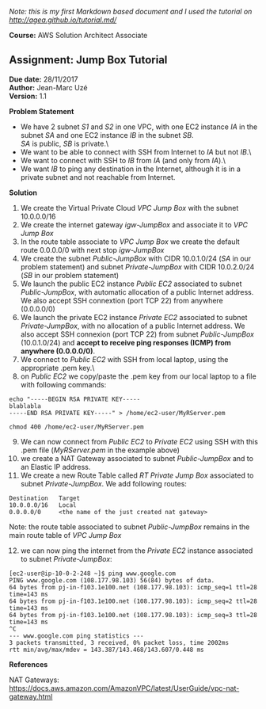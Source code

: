 *Note: this is my first Markdown based document and I used the tutorial on <http://agea.github.io/tutorial.md/>*

**Course:** AWS Solution Architect Associate

Assignment: Jump Box Tutorial
-----------------------------

**Due date:** 28/11/2017\
**Author:** Jean-Marc Uzé\
**Version:** 1.1

**Problem Statement**

- We have 2 subnet *S1* and *S2* in one VPC, with one EC2 instance *IA* in the subnet *SA* and one EC2 instance *IB* in the subnet *SB*.\
*SA* is public, *SB* is private.\
- We want to be able to connect with SSH from Internet to *IA* but not *IB*.\
- We want to connect with SSH to *IB* from *IA* (and only from *IA*).\
- We want *IB* to ping any destination in the Internet, although it is in a private subnet and not reachable from Internet.

**Solution**

1) We create the Virtual Private Cloud *VPC Jump Box* with the subnet 10.0.0.0/16
2) We create the internet gateway *igw-JumpBox* and associate it to *VPC Jump Box*
3) In the route table associate to *VPC Jump Box* we create the default route 0.0.0.0/0 with next stop *igw-JumpBox*
4) We create the subnet *Public-JumpBox* with CIDR 10.0.1.0/24 (*SA* in our problem statement) and subnet *Private-JumpBox* with CIDR 10.0.2.0/24 (*SB* in our problem statement) 
5) We launch the public EC2 instance *Public EC2* associated to subnet *Public-JumpBox*, with automatic allocation of a public Internet address. We also accept SSH connextion (port TCP 22) from anywhere (0.0.0.0/0)
6) We launch the private EC2 instance *Private EC2* associated to subnet *Private-JumpBox*, with no allocation of a public Internet address. We also accept SSH connexion (port TCP 22) from subnet *Public-JumpBox* (10.0.1.0/24) and **accept to receive ping responses (ICMP) from anywhere (0.0.0.0/0)**.
7) We connect to *Public EC2* with SSH from local laptop, using the appropriate .pem key.\
8) on *Public EC2* we copy/paste the .pem key from our local laptop to a file with following commands:
```
echo "-----BEGIN RSA PRIVATE KEY-----
blablabla
-----END RSA PRIVATE KEY-----" > /home/ec2-user/MyRServer.pem

chmod 400 /home/ec2-user/MyRServer.pem
```
9) We can now connect from *Public EC2* to *Private EC2* using SSH with this .pem file (*MyRServer.pem* in the example above)
10) we create a NAT Gateway associated to subnet *Public-JumpBox* and to an Elastic IP address.
11) We create a new Route Table called *RT Private Jump Box* associated to subnet *Private-JumpBox*. We add following routes:
```
Destination   Target
10.0.0.0/16   Local
0.0.0.0/0     <the name of the just created nat gateway>
```
Note: the route table associated to subnet *Public-JumpBox* remains in the main route table of *VPC Jump Box*

12) we can now ping the internet from the *Private EC2* instance associated to subnet *Private-JumpBox*:
```
[ec2-user@ip-10-0-2-248 ~]$ ping www.google.com
PING www.google.com (108.177.98.103) 56(84) bytes of data.
64 bytes from pj-in-f103.1e100.net (108.177.98.103): icmp_seq=1 ttl=28 time=143 ms
64 bytes from pj-in-f103.1e100.net (108.177.98.103): icmp_seq=2 ttl=28 time=143 ms
64 bytes from pj-in-f103.1e100.net (108.177.98.103): icmp_seq=3 ttl=28 time=143 ms
^C
--- www.google.com ping statistics ---
3 packets transmitted, 3 received, 0% packet loss, time 2002ms
rtt min/avg/max/mdev = 143.387/143.468/143.607/0.448 ms
```

**References**

NAT Gateways: <https://docs.aws.amazon.com/AmazonVPC/latest/UserGuide/vpc-nat-gateway.html>

